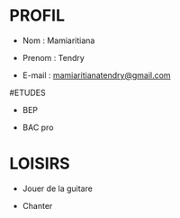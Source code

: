 # PROFIL
- Nom  :  Mamiaritiana

- Prenom  : Tendry

- E-mail  : mamiaritianatendry@gmail.com

#ETUDES

- BEP

- BAC pro

# LOISIRS

- Jouer de la guitare

- Chanter

